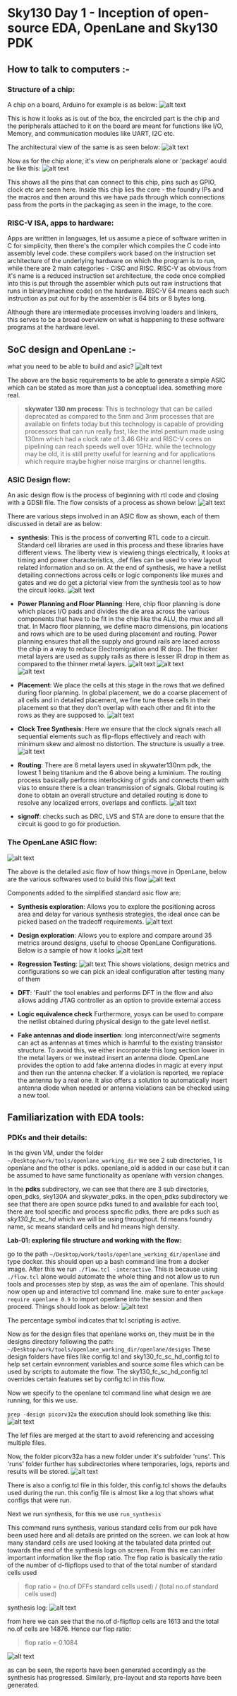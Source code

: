 # Sky130 Day 1 - Inception of open-source EDA, OpenLane and Sky130 PDK

## How to talk to computers :-

### Structure of a chip: 

A chip on a board, Arduino for example is as below: 
![alt text](image.png)

This is how it looks as is out of the box, the encircled part is the chip and the peripherals attached 
to it on the board are meant for functions like I/O, Memory, and communication modules like UART, I2C 
etc. 

The architectural view of the same is as seen below: 
![alt text](image-1.png)

Now as for the chip alone, it's view on peripherals alone or 'package' aould be like this: 
![alt text](image-2.png)

This shows all the pins that can connect to this chip, pins such as GPIO, clock etc are seen here. 
Inside this chip lies the core - the foundry IPs and the macros and then around this we have pads 
through which connections pass from the ports in the packaging as seen in the image, to the core. 



### RISC-V ISA, apps to hardware: 
Apps are writtten in languages, let us assume a piece of software written in C for simplicity, then 
there's the compiler which compiles the C code into assembly level code. these compilers work based on 
the instruction set architecture of the underlying hardware on which the program is to run, while there 
are 2 main categories - CISC and RISC. RISC-V as obvious from it's name is a reduced instruction set 
architecture, the code once complied into this is put through the assembler which puts out raw 
instructions that runs in binary(machine code) on the hardware. RISC-V 64 means each such instruction as 
put out for by the assembler is 64 bits or 8 bytes long. 

Although there are intermediate processes involving loaders and linkers, this serves to be a broad 
overview on what is happening to these software programs at the hardware level. 



## SoC design and OpenLane :- 
what you need to be able to build and asic? 
![alt text](image-3.png)

The above are the basic requirements to be able to generate a simple ASIC which can be stated as more 
than just a conceptual idea. something more real. 

> **skywater 130 nm process**: 
> This is technology that can be called deprecated as compared to the 5nm and 3nm processes that are 
>available on finfets today but this technology is capable of providing processors that can run really 
>fast, like the intel pentium made using 130nm which had a clock rate of 3.46 GHz and RISC-V cores on 
>pipelining can reach speeds well over 1GHz. while the technology may be old, it is still pretty useful 
>for learning and for applications which require maybe higher noise margins or channel lengths. 

### ASIC Design flow: 

An asic design flow is the process of beginning with rtl code and closing with a GDSII file. The flow consists of a process as shown below: 
![alt text](image-4.png)

There are various steps involved in an ASIC flow as shown, each of them discussed in detail are as below: 

- **synthesis**: 
This is the process of converting RTL code to a circuit. Standard cell libraries are used in this 
process and these libraries have different views. The liberty view is viewieng things electrically, it 
looks at timing and power characteristics, .def files can be used to view layout related information and 
so on. At the end of synthesis, we have a netlist detailing connections across cells or logic components 
like muxes and gates and we do get a pictorial view from the synthesis tool as to how the circuit looks.
![alt text](image-5.png) 

- **Power Planning and Floor Planning**: 
Here, chip floor planning is done which places I/O pads and divides the die area across the various 
components that have to be fit in the chip like the ALU, the mux and all that. In Macro floor planning, 
we define macro dimensions, pin locations and rows which are to be used during placement and routing. 
Power planning ensures that all the supply and ground rails are laced across the chip in a way to reduce 
Electromigration and IR drop. The thicker metal layers are used as supply rails as there is lesser IR 
drop in them as compared to the thinner metal layers.
![alt text](image-6.png)  ![alt text](image-7.png)  
![alt text](image-8.png)

- **Placement**: 
We place the cells at this stage in the rows that we defined during floor planning. In global placement, 
we do a coarse placement of all cells and in detailed placement, we fine tune these cells in their 
placement so that they don't overlap with each other and fit into the rows as they are supposed to. 
![alt text](image-9.png)

- **Clock Tree Synthesis**: 
Here we ensure that the clock signals reach all sequential elements such as flip-flops effectively and 
reach with minimum skew and almost no distortion. The structure is usually a tree.  
![alt text](image-10.png)

- **Routing**: 
There are 6 metal layers used in skywater130nm pdk, the lowest 1 being titanium and the 6 above being a
luminium. The routing process basically performs interlocking of grids and connects them with vias to 
ensure there is a clean transmission of signals. Global routing is done to obtain an overall structure 
and detailed routing is done to resolve any localized errors, overlaps and conflicts.
![alt text](image-11.png)

- **signoff**: 
checks such as DRC, LVS and STA are done to ensure that the circuit is good to go for production. 


### The OpenLane ASIC flow: 
![alt text](image-13.png)

The above is the detailed asic flow of how things move in OpenLane, below are the various softwares used 
to build this flow
![alt text](image-14.png)

Components added to the simplified standard asic flow are: 

- **Synthesis exploration**: 
Allows you to explore the positioning across area and delay for various synthesis strategies, the ideal 
once can be picked based on the tradeoff requirements. 
![alt text](image-15.png)

- **Design exploration**: 
Allows you to explore and compare around 35 metrics around designs, useful to choose OpenLane 
Configurations. Below is a sample of how it looks
![alt text](image-16.png)

- **Regression Testing**: 
![alt text](image-17.png)
This shows violations, design metrics and configurations so we can pick an ideal configuration after 
testing many of them

- **DFT**: 
'Fault' the tool enables and performs DFT in the flow and also allows adding JTAG controller as an 
option to provide external access 

- **Logic equivalence check**
Furthermore, yosys can be used to compare the netlist obtained during physical design to the gate level 
netlist.

- **Fake antennas and diode insertion**: 
long interconnect/wire segments can act as antennas at times which is harmful to the existing transistor 
structure. To avoid this, we either incorporate this long section lower in the metal layers or we 
instead insert an antenna diode. OpenLane provides the option to add fake antenna diodes in magic at 
every input and then run the antenna checker. If a violation is reported, we replace the antenna by a 
real one. It also offers a solution to automatically insert antenna diode when needed or antenna 
violations can be checked using a new tool.


## Familiarization with EDA tools: 

### PDKs and their details: 

In the given VM, under the folder ```~/Desktop/work/tools/openlane_working_dir```
we see 2 sub directories, 1 is openlane and the other is pdks. openlane_old is added in our case but it 
can be assumed to have same functionality as openlane with version changes. 

In the **pdks** subdirectory, we can see that there are 3 sub directories, open_pdks, sky130A and 
skywater_pdks. in the open_pdks subdirectory we see that there are open source pdks tuned to and 
available for each tool, there are tool specific and process specific pdks, there are pdks such as 
*sky130_fc_sc_hd* which we will be using throughout. fd means foundry name, sc means standard cells and 
hd means high density.


**Lab-01: exploring file structure and working with the flow:**

go to the path ```~/Desktop/work/tools/openlane_working_dir/openlane``` and type docker. this should 
open up a bash command line from a docker image. After this we run ```./flow.tcl -interactive```. This 
is because using ```./flow.tcl``` alone would automate the whole thing and not allow us to run tools and 
processes step by step, as was the aim of openlane. This should now open up and interactive tcl command 
line. make sure to enter ```package require openlane 0.9``` to import openlane into the session and then 
proceed. Things should look as below: 
![alt text](image-18.png)

The percentage symbol indicates that tcl scripting is active. 


Now as for the design files that openlane works on, they must be in the designs directory following the 
path: ```~/Desktop/work/tools/openlane_working_dir/openlane/designs``` These design folders have files 
like config.tcl and sky130_fc_sc_hd_config.tcl to help set certain evnronment variables and source some 
files which can be used by scripts to automate the flow. The sky130_fc_sc_hd_config.tcl overrides 
certain features set by config.tcl in this flow.


Now we specify to the openlane tcl command line what design we are running, for this we use.
 
```prep -design picorv32a```
the execution should look something like this: 
![alt text](image-19.png)

The lef files are merged at the start to avoid referencing and accessing multiple files.

Now, the folder picorv32a has a new folder under it's subfolder 'runs'. This 'runs' folder further has 
subdirectories where temporaries, logs, reports and results will be stored.
![alt text](image-20.png)

There is also a config.tcl file in this folder, this config.tcl shows the defaults used during the run. 
this config file is almost like a log that shows what configs that were run.


Next we run synthesis, for this we use 
```run_synthesis```

This command runs synthesis, various standard cells from our pdk have been used here and all details 
are printed on the screen. we can look at how many standard cells are used looking at the tabulated data
printed out towards the end of the synthesis logs on screen. From this we can infer important 
information like the flop ratio. The flop ratio is basically the ratio of the number of d-flipflops used 
to that of the total number of standard cells used

> flop ratio = (no.of DFFs standard cells used) / (total no.of standard cells used)

synthesis log: 
![alt text](image-21.png)

from here we can see that the no.of d-flipflop cells are 1613 and the total no.of cells are 14876. 
Hence our flop ratio: 

> flop ratio = 0.1084

![alt text](image-22.png)

as can be seen, the reports have been generated accordingly as the synthesis has progressed. Similarly, 
pre-layout and sta reports have been generated. 

